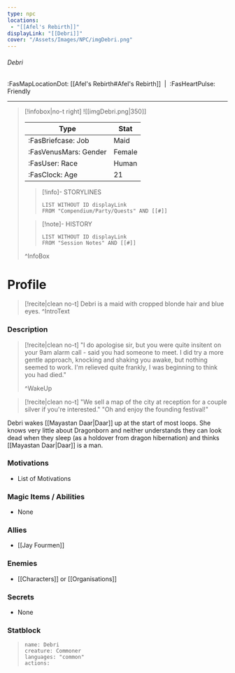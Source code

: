 ```yaml
---
type: npc
locations:
 - "[[Afel's Rebirth]]"
displayLink: "[[Debri]]"
cover: "/Assets/Images/NPC/imgDebri.png"
---
```

###### Debri
<span class="sub2">:FasMapLocationDot: [[Afel's Rebirth#Afel's Rebirth]]&nbsp;&nbsp;|&nbsp;&nbsp;:FasHeartPulse: Friendly </span>
___

> [!infobox|no-t right]
> ![[imgDebri.png|350]]
>
> | Type | Stat |
> | ---- | ---- |
> | :FasBriefcase: Job |  Maid |
> | :FasVenusMars: Gender | Female |
> | :FasUser: Race | Human |
> | :FasClock: Age | 21 |
>
>> [!info]- STORYLINES
>>```dataview
>>LIST WITHOUT ID displayLink
>>FROM "Compendium/Party/Quests" AND [[#]]
>
>>[!note]- HISTORY
>>```dataview
>>LIST WITHOUT ID displayLink
>>FROM "Session Notes" AND [[#]]
>
>^InfoBox

# Profile

> [!recite|clean no-t]
>	Debri is a maid with cropped blonde hair and blue eyes.
>^IntroText

### Description

> [!recite|clean no-t]
>	"I do apologise sir, but you were quite insitent on your 9am alarm call - said you had someone to meet. I did try a more gentle approach, knocking and shaking you awake, but nothing seemed to work. I'm relieved quite frankly, I was beginning to think you had died."
>
>^WakeUp

> [!recite|clean no-t]
>	"We sell a map of the city at reception for a couple silver if you're interested."
>	"Oh and enjoy the founding festival!"

Debri wakes [[Mayastan Daar|Daar]] up at the start of most loops. She knows very little about Dragonborn and neither understands they can look dead when they sleep (as a holdover from dragon hibernation) and thinks [[Mayastan Daar|Daar]] is a man.

### Motivations
- List of Motivations

### Magic Items / Abilities
- None

### Allies
- [[Jay Fourmen]]

### Enemies
- [[Characters]] or [[Organisations]]

### Secrets
- None

### Statblock
> ```statblock
> name: Debri
> creature: Commoner
> languages: "common"
> actions: 
